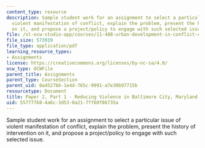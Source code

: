 ```yaml
---
content_type: resource
description: Sample student work for an assignment to select a particular issue of
  violent manifestation of conflict, explain the problem, present the history of intervention
  on it, and propose a project/policy to engage with such selected issue.
file: /ol-ocw-studio-app/courses/11-488-urban-development-in-conflict-cities-planning-challenges-and-policy-innovations-fall-2015/557777684a6c3d530a217ff60f86735a_MIT11_488F15_Paper2Part1.pdf
file_size: 573919
file_type: application/pdf
learning_resource_types:
- Assignments
license: https://creativecommons.org/licenses/by-nc-sa/4.0/
ocw_type: OCWFile
parent_title: Assignments
parent_type: CourseSection
parent_uid: 8a4527b6-1e4d-765c-9991-a7e30b97715b
resourcetype: Document
title: Paper 2, Part 1 - Reducing Violence in Baltimore City, Maryland
uid: 55777768-4a6c-3d53-0a21-7ff60f86735a
---
```

Sample student work for an assignment to select a particular issue of violent manifestation of conflict, explain the problem, present the history of intervention on it, and propose a project/policy to engage with such selected issue.